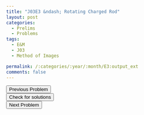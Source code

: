 ```yaml
---
title: "J03E3 &ndash; Rotating Charged Rod"
layout: post
categories:
  - Prelims
  - Problems
tags:
  - E&M
  - J03
  - Method of Images

permalink: /:categories/:year/:month/E3:output_ext
comments: false
---
```

<object data="2003J3E.pdf" type="application/pdf" width="100%" height="500"></object>

<div class='navbar'>
	<div float='left'><button onclick="window.location='E2.html'" >Previous Problem</button></div>
	<div float='center'><button onclick="window.location='https://princetonprelim.com/prelim/10/'">Check for solutions</button></div>
	<div float='right'><button onclick="window.location='Q1.html'" > Next Problem</button></div>
</div>
